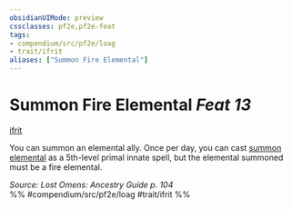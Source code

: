 ```yaml
---
obsidianUIMode: preview
cssclasses: pf2e,pf2e-feat
tags:
- compendium/src/pf2e/loag
- trait/ifrit
aliases: ["Summon Fire Elemental"]
---
```

# Summon Fire Elemental  *Feat 13*  
[ifrit](rules/traits/ifrit-b2.md "Ifrit Ancestry & Heritage Trait")  


You can summon an elemental ally. Once per day, you can cast [summon elemental](compendium/spells/summon-elemental.md) as a 5th-level primal innate spell, but the elemental summoned must be a fire elemental.

*Source: Lost Omens: Ancestry Guide p. 104*  
%% #compendium/src/pf2e/loag #trait/ifrit %%